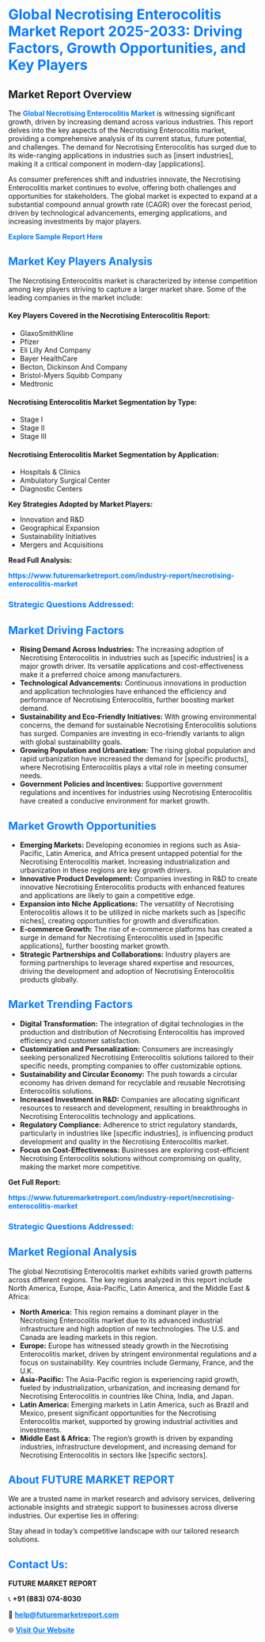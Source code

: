 <h1 style="color: #007BFF;">Global Necrotising Enterocolitis Market Report 2025-2033: Driving Factors, Growth Opportunities, and Key Players</h1>

<section id="overview">
<h2>Market Report Overview</h2>
<p>The <a href="https://www.futuremarketreport.com/industry-report/necrotising-enterocolitis-market" style="color: #007BFF; text-decoration: none;"><strong>Global Necrotising Enterocolitis Market</strong></a> is witnessing significant growth, driven by increasing demand across various industries. This report delves into the key aspects of the Necrotising Enterocolitis market, providing a comprehensive analysis of its current status, future potential, and challenges. The demand for Necrotising Enterocolitis has surged due to its wide-ranging applications in industries such as [insert industries], making it a critical component in modern-day [applications].</p>
<p>As consumer preferences shift and industries innovate, the Necrotising Enterocolitis market continues to evolve, offering both challenges and opportunities for stakeholders. The global market is expected to expand at a substantial compound annual growth rate (CAGR) over the forecast period, driven by technological advancements, emerging applications, and increasing investments by major players.</p>
</section>

<section id="overview">
<p><a href="https://www.futuremarketreport.com/request-sample/reportId=63707" style="color: #007BFF; text-decoration: none;"><strong>Explore Sample Report Here</strong></a></p>
</section>

<section id="key-players">
<h2 style="color: #007BFF;">Market Key Players Analysis</h2>
<p>The Necrotising Enterocolitis market is characterized by intense competition among key players striving to capture a larger market share. Some of the leading companies in the market include:</p>
<h4>Key Players Covered in the Necrotising Enterocolitis Report:</h4>
<ul><li>GlaxoSmithKline</li><li>Pfizer</li><li>Eli Lilly And Company</li><li>Bayer HealthCare</li><li>Becton, Dickinson And Company</li><li>Bristol-Myers Squibb Company</li><li>Medtronic</li></ul>
<h4>Necrotising Enterocolitis Market Segmentation by Type:</h4>
<ul><li>Stage I</li><li>Stage II</li><li>Stage III</li></ul>

<h4>Necrotising Enterocolitis Market Segmentation by Application:</h4>
<ul><li>Hospitals &amp; Clinics</li><li>Ambulatory Surgical Center</li><li>Diagnostic Centers</li></ul>
<p><strong>Key Strategies Adopted by Market Players:</strong></p>
<ul>
<li>Innovation and R&D</li>
<li>Geographical Expansion</li>
<li>Sustainability Initiatives</li>
<li>Mergers and Acquisitions</li>
</ul>
</section>

<section>
<p><strong>Read Full Analysis: </strong></p><a href="https://www.futuremarketreport.com/industry-report/necrotising-enterocolitis-market" style="color: #007BFF; text-decoration: none;"><strong>https://www.futuremarketreport.com/industry-report/necrotising-enterocolitis-market</strong></a>
<h3 style="color: #007BFF;">Strategic Questions Addressed:</h3>
</section>

<section id="driving-factors">
<h2 style="color: #007BFF;">Market Driving Factors</h2>
<ul>
<li><strong>Rising Demand Across Industries:</strong> The increasing adoption of Necrotising Enterocolitis in industries such as [specific industries] is a major growth driver. Its versatile applications and cost-effectiveness make it a preferred choice among manufacturers.</li>
<li><strong>Technological Advancements:</strong> Continuous innovations in production and application technologies have enhanced the efficiency and performance of Necrotising Enterocolitis, further boosting market demand.</li>
<li><strong>Sustainability and Eco-Friendly Initiatives:</strong> With growing environmental concerns, the demand for sustainable Necrotising Enterocolitis solutions has surged. Companies are investing in eco-friendly variants to align with global sustainability goals.</li>
<li><strong>Growing Population and Urbanization:</strong> The rising global population and rapid urbanization have increased the demand for [specific products], where Necrotising Enterocolitis plays a vital role in meeting consumer needs.</li>
<li><strong>Government Policies and Incentives:</strong> Supportive government regulations and incentives for industries using Necrotising Enterocolitis have created a conducive environment for market growth.</li>
</ul>
</section>

<section id="growth-opportunities">
<h2 style="color: #007BFF;">Market Growth Opportunities</h2>
<ul>
<li><strong>Emerging Markets:</strong> Developing economies in regions such as Asia-Pacific, Latin America, and Africa present untapped potential for the Necrotising Enterocolitis market. Increasing industrialization and urbanization in these regions are key growth drivers.</li>
<li><strong>Innovative Product Development:</strong> Companies investing in R&D to create innovative Necrotising Enterocolitis products with enhanced features and applications are likely to gain a competitive edge.</li>
<li><strong>Expansion into Niche Applications:</strong> The versatility of Necrotising Enterocolitis allows it to be utilized in niche markets such as [specific niches], creating opportunities for growth and diversification.</li>
<li><strong>E-commerce Growth:</strong> The rise of e-commerce platforms has created a surge in demand for Necrotising Enterocolitis used in [specific applications], further boosting market growth.</li>
<li><strong>Strategic Partnerships and Collaborations:</strong> Industry players are forming partnerships to leverage shared expertise and resources, driving the development and adoption of Necrotising Enterocolitis products globally.</li>
</ul>
</section>

<section id="trending-factors">
<h2 style="color: #007BFF;">Market Trending Factors</h2>
<ul>
<li><strong>Digital Transformation:</strong> The integration of digital technologies in the production and distribution of Necrotising Enterocolitis has improved efficiency and customer satisfaction.</li>
<li><strong>Customization and Personalization:</strong> Consumers are increasingly seeking personalized Necrotising Enterocolitis solutions tailored to their specific needs, prompting companies to offer customizable options.</li>
<li><strong>Sustainability and Circular Economy:</strong> The push towards a circular economy has driven demand for recyclable and reusable Necrotising Enterocolitis solutions.</li>
<li><strong>Increased Investment in R&D:</strong> Companies are allocating significant resources to research and development, resulting in breakthroughs in Necrotising Enterocolitis technology and applications.</li>
<li><strong>Regulatory Compliance:</strong> Adherence to strict regulatory standards, particularly in industries like [specific industries], is influencing product development and quality in the Necrotising Enterocolitis market.</li>
<li><strong>Focus on Cost-Effectiveness:</strong> Businesses are exploring cost-efficient Necrotising Enterocolitis solutions without compromising on quality, making the market more competitive.</li>
</ul>
</section>

<section>
<p><strong>Get Full Report: </strong></p><a href="https://www.futuremarketreport.com/industry-report/necrotising-enterocolitis-market" style="color: #007BFF; text-decoration: none;"><strong>https://www.futuremarketreport.com/industry-report/necrotising-enterocolitis-market</strong></a>
<h3 style="color: #007BFF;">Strategic Questions Addressed:</h3>
</section>


<section id="regional-analysis">
<h2 style="color: #007BFF;">Market Regional Analysis</h2>
<p>The global Necrotising Enterocolitis market exhibits varied growth patterns across different regions. The key regions analyzed in this report include North America, Europe, Asia-Pacific, Latin America, and the Middle East & Africa:</p>
<ul>
<li><strong>North America:</strong> This region remains a dominant player in the Necrotising Enterocolitis market due to its advanced industrial infrastructure and high adoption of new technologies. The U.S. and Canada are leading markets in this region.</li>
<li><strong>Europe:</strong> Europe has witnessed steady growth in the Necrotising Enterocolitis market, driven by stringent environmental regulations and a focus on sustainability. Key countries include Germany, France, and the U.K.</li>
<li><strong>Asia-Pacific:</strong> The Asia-Pacific region is experiencing rapid growth, fueled by industrialization, urbanization, and increasing demand for Necrotising Enterocolitis in countries like China, India, and Japan.</li>
<li><strong>Latin America:</strong> Emerging markets in Latin America, such as Brazil and Mexico, present significant opportunities for the Necrotising Enterocolitis market, supported by growing industrial activities and investments.</li>
<li><strong>Middle East & Africa:</strong> The region’s growth is driven by expanding industries, infrastructure development, and increasing demand for Necrotising Enterocolitis in sectors like [specific sectors].</li>
</ul>
</section>

<footer>
<h2 style="color: #007BFF;">About FUTURE MARKET REPORT</h2>
<p>We are a trusted name in market research and advisory services, delivering actionable insights and strategic support to businesses across diverse industries. Our expertise lies in offering:</p>

<p>Stay ahead in today’s competitive landscape with our tailored research solutions.</p>

<h2 style="color: #007BFF;">Contact Us:</h2>
<p><strong>FUTURE MARKET REPORT</strong></p>
<p>📞 <strong>+91 (883) 074-8030</strong></p>
<p>📧 <strong><a href="mailto:help@futuremarketreport.com" style="color: #007BFF;">help@futuremarketreport.com</a></strong></p>
<p>🌐 <strong><a href="https://www.futuremarketreport.com/" style="color: #007BFF;">Visit Our Website</a></strong></p>
</footer>